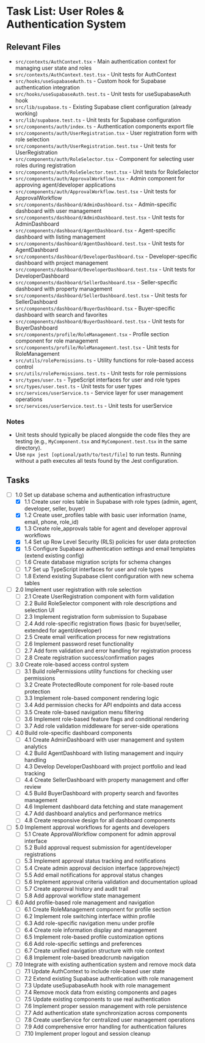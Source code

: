 # Task List: User Roles & Authentication System

## Relevant Files

- `src/contexts/AuthContext.tsx` - Main authentication context for managing user state and roles
- `src/contexts/AuthContext.test.tsx` - Unit tests for AuthContext
- `src/hooks/useSupabaseAuth.ts` - Custom hook for Supabase authentication integration
- `src/hooks/useSupabaseAuth.test.ts` - Unit tests for useSupabaseAuth hook
- `src/lib/supabase.ts` - Existing Supabase client configuration (already working)
- `src/lib/supabase.test.ts` - Unit tests for Supabase configuration
- `src/components/auth/index.ts` - Authentication components export file
- `src/components/auth/UserRegistration.tsx` - User registration form with role selection
- `src/components/auth/UserRegistration.test.tsx` - Unit tests for UserRegistration
- `src/components/auth/RoleSelector.tsx` - Component for selecting user roles during registration
- `src/components/auth/RoleSelector.test.tsx` - Unit tests for RoleSelector
- `src/components/auth/ApprovalWorkflow.tsx` - Admin component for approving agent/developer applications
- `src/components/auth/ApprovalWorkflow.test.tsx` - Unit tests for ApprovalWorkflow
- `src/components/dashboard/AdminDashboard.tsx` - Admin-specific dashboard with user management
- `src/components/dashboard/AdminDashboard.test.tsx` - Unit tests for AdminDashboard
- `src/components/dashboard/AgentDashboard.tsx` - Agent-specific dashboard with listing management
- `src/components/dashboard/AgentDashboard.test.tsx` - Unit tests for AgentDashboard
- `src/components/dashboard/DeveloperDashboard.tsx` - Developer-specific dashboard with project management
- `src/components/dashboard/DeveloperDashboard.test.tsx` - Unit tests for DeveloperDashboard
- `src/components/dashboard/SellerDashboard.tsx` - Seller-specific dashboard with property management
- `src/components/dashboard/SellerDashboard.test.tsx` - Unit tests for SellerDashboard
- `src/components/dashboard/BuyerDashboard.tsx` - Buyer-specific dashboard with search and favorites
- `src/components/dashboard/BuyerDashboard.test.tsx` - Unit tests for BuyerDashboard
- `src/components/profile/RoleManagement.tsx` - Profile section component for role management
- `src/components/profile/RoleManagement.test.tsx` - Unit tests for RoleManagement
- `src/utils/rolePermissions.ts` - Utility functions for role-based access control
- `src/utils/rolePermissions.test.ts` - Unit tests for role permissions
- `src/types/user.ts` - TypeScript interfaces for user and role types
- `src/types/user.test.ts` - Unit tests for user types
- `src/services/userService.ts` - Service layer for user management operations
- `src/services/userService.test.ts` - Unit tests for userService

### Notes

- Unit tests should typically be placed alongside the code files they are testing (e.g., `MyComponent.tsx` and `MyComponent.test.tsx` in the same directory).
- Use `npx jest [optional/path/to/test/file]` to run tests. Running without a path executes all tests found by the Jest configuration.

## Tasks

- [ ] 1.0 Set up database schema and authentication infrastructure
  - [x] 1.1 Create user roles table in Supabase with role types (admin, agent, developer, seller, buyer)
  - [x] 1.2 Create user_profiles table with basic user information (name, email, phone, role_id)
  - [x] 1.3 Create role_approvals table for agent and developer approval workflows
  - [x] 1.4 Set up Row Level Security (RLS) policies for user data protection
  - [x] 1.5 Configure Supabase authentication settings and email templates (extend existing config)
  - [ ] 1.6 Create database migration scripts for schema changes
  - [ ] 1.7 Set up TypeScript interfaces for user and role types
  - [ ] 1.8 Extend existing Supabase client configuration with new schema tables

- [ ] 2.0 Implement user registration with role selection
  - [ ] 2.1 Create UserRegistration component with form validation
  - [ ] 2.2 Build RoleSelector component with role descriptions and selection UI
  - [ ] 2.3 Implement registration form submission to Supabase
  - [ ] 2.4 Add role-specific registration flows (basic for buyer/seller, extended for agent/developer)
  - [ ] 2.5 Create email verification process for new registrations
  - [ ] 2.6 Implement password reset functionality
  - [ ] 2.7 Add form validation and error handling for registration process
  - [ ] 2.8 Create registration success/confirmation pages

- [ ] 3.0 Create role-based access control system
  - [ ] 3.1 Build rolePermissions utility functions for checking user permissions
  - [ ] 3.2 Create ProtectedRoute component for role-based route protection
  - [ ] 3.3 Implement role-based component rendering logic
  - [ ] 3.4 Add permission checks for API endpoints and data access
  - [ ] 3.5 Create role-based navigation menu filtering
  - [ ] 3.6 Implement role-based feature flags and conditional rendering
  - [ ] 3.7 Add role validation middleware for server-side operations

- [ ] 4.0 Build role-specific dashboard components
  - [ ] 4.1 Create AdminDashboard with user management and system analytics
  - [ ] 4.2 Build AgentDashboard with listing management and inquiry handling
  - [ ] 4.3 Develop DeveloperDashboard with project portfolio and lead tracking
  - [ ] 4.4 Create SellerDashboard with property management and offer review
  - [ ] 4.5 Build BuyerDashboard with property search and favorites management
  - [ ] 4.6 Implement dashboard data fetching and state management
  - [ ] 4.7 Add dashboard analytics and performance metrics
  - [ ] 4.8 Create responsive design for all dashboard components

- [ ] 5.0 Implement approval workflows for agents and developers
  - [ ] 5.1 Create ApprovalWorkflow component for admin approval interface
  - [ ] 5.2 Build approval request submission for agent/developer registrations
  - [ ] 5.3 Implement approval status tracking and notifications
  - [ ] 5.4 Create admin approval decision interface (approve/reject)
  - [ ] 5.5 Add email notifications for approval status changes
  - [ ] 5.6 Implement approval criteria validation and documentation upload
  - [ ] 5.7 Create approval history and audit trail
  - [ ] 5.8 Add approval workflow state management

- [ ] 6.0 Add profile-based role management and navigation
  - [ ] 6.1 Create RoleManagement component for profile section
  - [ ] 6.2 Implement role switching interface within profile
  - [ ] 6.3 Add role-specific navigation menu under profile
  - [ ] 6.4 Create role information display and management
  - [ ] 6.5 Implement role-based profile customization options
  - [ ] 6.6 Add role-specific settings and preferences
  - [ ] 6.7 Create unified navigation structure with role context
  - [ ] 6.8 Implement role-based breadcrumb navigation

- [ ] 7.0 Integrate with existing authentication system and remove mock data
  - [ ] 7.1 Update AuthContext to include role-based user state
  - [ ] 7.2 Extend existing Supabase authentication with role management
  - [ ] 7.3 Update useSupabaseAuth hook with role management
  - [ ] 7.4 Remove mock data from existing components and pages
  - [ ] 7.5 Update existing components to use real authentication
  - [ ] 7.6 Implement proper session management with role persistence
  - [ ] 7.7 Add authentication state synchronization across components
  - [ ] 7.8 Create userService for centralized user management operations
  - [ ] 7.9 Add comprehensive error handling for authentication failures
  - [ ] 7.10 Implement proper logout and session cleanup 